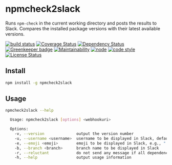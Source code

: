 # npmcheck2slack

Runs `npm-check` in the current working directory and posts the results to Slack.
Compares the installed package versions with their latest available versions.

[![build status](https://img.shields.io/travis/frankthelen/npmcheck2slack.svg)](http://travis-ci.org/frankthelen/npmcheck2slack)
[![Coverage Status](https://coveralls.io/repos/github/frankthelen/npmcheck2slack/badge.svg?branch=master)](https://coveralls.io/github/frankthelen/npmcheck2slack?branch=master)
[![Dependency Status](https://gemnasium.com/badges/github.com/frankthelen/npmcheck2slack.svg)](https://gemnasium.com/github.com/frankthelen/npmcheck2slack)
[![Greenkeeper badge](https://badges.greenkeeper.io/frankthelen/npmcheck2slack.svg)](https://greenkeeper.io/)
[![Maintainability](https://api.codeclimate.com/v1/badges/3291daaa0f241b65857d/maintainability)](https://codeclimate.com/github/frankthelen/npmcheck2slack/maintainability)
[![node](https://img.shields.io/node/v/npmcheck2slack.svg)]()
[![code style](https://img.shields.io/badge/code_style-airbnb-brightgreen.svg)](https://github.com/airbnb/javascript)
[![License Status](http://img.shields.io/npm/l/npmcheck2slack.svg)]()

## Install

```bash
npm install -g npmcheck2slack
```

## Usage

```bash
npmcheck2slack --help

  Usage: npmcheck2slack [options] <webhookuri>

  Options:
    -v, --version              output the version number
    -u, --username <username>  username to be displayed in Slack, defaults to channel settings
    -e, --emoji <emoji>        emoji to be displayed in Slack, e.g., ":ghost:", defaults to channel settings
    -b, --branch <branch>      branch name to be displayed in Slack
    -r, --reluctant            do not send any message if all dependencies are up-to-date
    -h, --help                 output usage information
```
